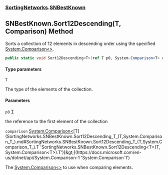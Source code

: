 ### [SortingNetworks](SortingNetworks.md 'SortingNetworks').[SNBestKnown](SortingNetworks.SNBestKnown.md 'SortingNetworks.SNBestKnown')

## SNBestKnown.Sort12Descending<T>(T, Comparison<T>) Method

Sorts a collection of 12 elements in descending order using the specified [System.Comparison&lt;&gt;](https://docs.microsoft.com/en-us/dotnet/api/System.Comparison-1 'System.Comparison`1').

```csharp
public static void Sort12Descending<T>(ref T p0, System.Comparison<T> comparison);
```
#### Type parameters

<a name='SortingNetworks.SNBestKnown.Sort12Descending_T_(T,System.Comparison_T_).T'></a>

`T`

The type of the elements of the collection.
#### Parameters

<a name='SortingNetworks.SNBestKnown.Sort12Descending_T_(T,System.Comparison_T_).p0'></a>

`p0` [T](SortingNetworks.SNBestKnown.Sort12Descending_T_(T,System.Comparison_T_).md#SortingNetworks.SNBestKnown.Sort12Descending_T_(T,System.Comparison_T_).T 'SortingNetworks.SNBestKnown.Sort12Descending<T>(T, System.Comparison<T>).T')

the reference to the first element of the collection

<a name='SortingNetworks.SNBestKnown.Sort12Descending_T_(T,System.Comparison_T_).comparison'></a>

`comparison` [System.Comparison&lt;](https://docs.microsoft.com/en-us/dotnet/api/System.Comparison-1 'System.Comparison`1')[T](SortingNetworks.SNBestKnown.Sort12Descending_T_(T,System.Comparison_T_).md#SortingNetworks.SNBestKnown.Sort12Descending_T_(T,System.Comparison_T_).T 'SortingNetworks.SNBestKnown.Sort12Descending<T>(T, System.Comparison<T>).T')[&gt;](https://docs.microsoft.com/en-us/dotnet/api/System.Comparison-1 'System.Comparison`1')

The [System.Comparison&lt;&gt;](https://docs.microsoft.com/en-us/dotnet/api/System.Comparison-1 'System.Comparison`1') to use when comparing elements.